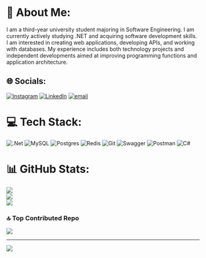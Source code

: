 # 💫 About Me:
I am a third-year university student majoring in Software Engineering. I am currently actively studying .NET and acquiring software development skills. I am interested in creating web applications, developing APIs, and working with databases. My experience includes both technology projects and independent developments aimed at improving programming functions and application architecture.


## 🌐 Socials:
[![Instagram](https://img.shields.io/badge/Instagram-%23E4405F.svg?logo=Instagram&logoColor=white)](https://instagram.com/olewwwka) [![LinkedIn](https://img.shields.io/badge/LinkedIn-%230077B5.svg?logo=linkedin&logoColor=white)](https://linkedin.com/in/https://www.linkedin.com/in/aleksei-popovich-705445353/) [![email](https://img.shields.io/badge/Email-D14836?logo=gmail&logoColor=white)](mailto:netvinkakk@gmail.com) 

# 💻 Tech Stack:
![.Net](https://img.shields.io/badge/.NET-5C2D91?style=for-the-badge&logo=.net&logoColor=white) ![MySQL](https://img.shields.io/badge/mysql-4479A1.svg?style=for-the-badge&logo=mysql&logoColor=white) ![Postgres](https://img.shields.io/badge/postgres-%23316192.svg?style=for-the-badge&logo=postgresql&logoColor=white) ![Redis](https://img.shields.io/badge/redis-%23DD0031.svg?style=for-the-badge&logo=redis&logoColor=white) ![Git](https://img.shields.io/badge/git-%23F05033.svg?style=for-the-badge&logo=git&logoColor=white) ![Swagger](https://img.shields.io/badge/-Swagger-%23Clojure?style=for-the-badge&logo=swagger&logoColor=white) ![Postman](https://img.shields.io/badge/Postman-FF6C37?style=for-the-badge&logo=postman&logoColor=white) ![C#](https://img.shields.io/badge/c%23-%23239120.svg?style=for-the-badge&logo=csharp&logoColor=white)
# 📊 GitHub Stats:
![](https://github-readme-stats.vercel.app/api?username=Olewwwka&theme=midnight-purple&hide_border=true&include_all_commits=false&count_private=false)<br/>
![](https://nirzak-streak-stats.vercel.app/?user=Olewwwka&theme=midnight-purple&hide_border=true)<br/>
![](https://github-readme-stats.vercel.app/api/top-langs/?username=Olewwwka&theme=midnight-purple&hide_border=true&include_all_commits=false&count_private=false&layout=compact)

### 🔝 Top Contributed Repo
![](https://github-contributor-stats.vercel.app/api?username=Olewwwka&limit=5&theme=midnight-purple&combine_all_yearly_contributions=true)

---
[![](https://visitcount.itsvg.in/api?id=Olewwwka&icon=2&color=12)](https://visitcount.itsvg.in)

<!-- Proudly created with GPRM ( https://gprm.itsvg.in ) -->
